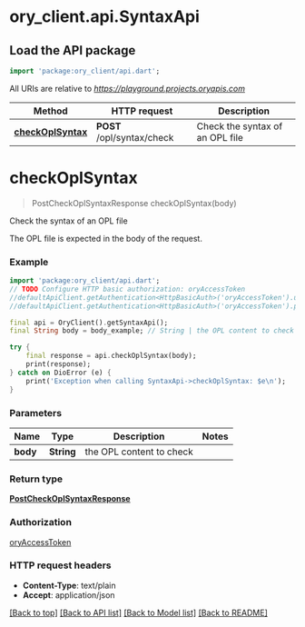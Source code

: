 # ory_client.api.SyntaxApi

## Load the API package
```dart
import 'package:ory_client/api.dart';
```

All URIs are relative to *https://playground.projects.oryapis.com*

Method | HTTP request | Description
------------- | ------------- | -------------
[**checkOplSyntax**](SyntaxApi.md#checkoplsyntax) | **POST** /opl/syntax/check | Check the syntax of an OPL file


# **checkOplSyntax**
> PostCheckOplSyntaxResponse checkOplSyntax(body)

Check the syntax of an OPL file

The OPL file is expected in the body of the request.

### Example
```dart
import 'package:ory_client/api.dart';
// TODO Configure HTTP basic authorization: oryAccessToken
//defaultApiClient.getAuthentication<HttpBasicAuth>('oryAccessToken').username = 'YOUR_USERNAME'
//defaultApiClient.getAuthentication<HttpBasicAuth>('oryAccessToken').password = 'YOUR_PASSWORD';

final api = OryClient().getSyntaxApi();
final String body = body_example; // String | the OPL content to check

try {
    final response = api.checkOplSyntax(body);
    print(response);
} catch on DioError (e) {
    print('Exception when calling SyntaxApi->checkOplSyntax: $e\n');
}
```

### Parameters

Name | Type | Description  | Notes
------------- | ------------- | ------------- | -------------
 **body** | **String**| the OPL content to check | 

### Return type

[**PostCheckOplSyntaxResponse**](PostCheckOplSyntaxResponse.md)

### Authorization

[oryAccessToken](../README.md#oryAccessToken)

### HTTP request headers

 - **Content-Type**: text/plain
 - **Accept**: application/json

[[Back to top]](#) [[Back to API list]](../README.md#documentation-for-api-endpoints) [[Back to Model list]](../README.md#documentation-for-models) [[Back to README]](../README.md)

